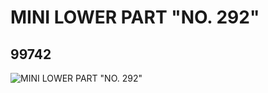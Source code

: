 # MINI LOWER PART "NO. 292"
## 99742
![MINI LOWER PART "NO. 292"](https://lc-www-live-s.legocdn.com/media/bricks/5/2/4652820.jpg)